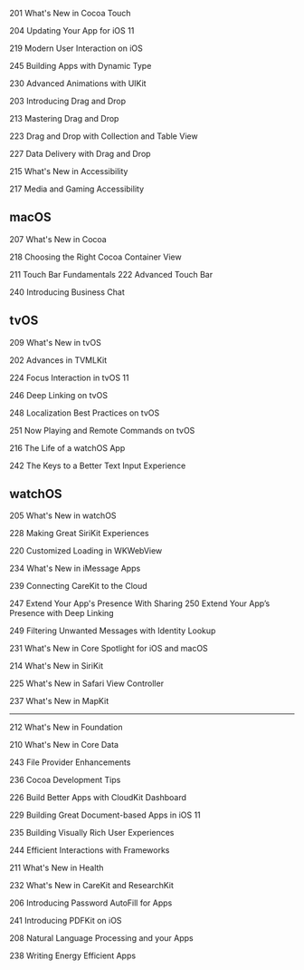 

201 What's New in Cocoa Touch

204 Updating Your App for iOS 11

219 Modern User Interaction on iOS

245 Building Apps with Dynamic Type

230 Advanced Animations with UIKit


203 Introducing Drag and Drop

213 Mastering Drag and Drop

223 Drag and Drop with Collection and Table View

227 Data Delivery with Drag and Drop

215 What's New in Accessibility

217 Media and Gaming Accessibility


## macOS

207 What's New in Cocoa

218 Choosing the Right Cocoa Container View

211 Touch Bar Fundamentals
222 Advanced Touch Bar

240 Introducing Business Chat

## tvOS


209 What's New in tvOS

202 Advances in TVMLKit

224 Focus Interaction in tvOS 11

246 Deep Linking on tvOS

248 Localization Best Practices on tvOS

251 Now Playing and Remote Commands on tvOS

216 The Life of a watchOS App



242 The Keys to a Better Text Input Experience


## watchOS

205 What's New in watchOS


228 Making Great SiriKit Experiences


220 Customized Loading in WKWebView

234 What's New in iMessage Apps


239 Connecting CareKit to the Cloud


247 Extend Your App's Presence With Sharing
250 Extend Your App’s Presence with Deep Linking


249 Filtering Unwanted Messages with Identity Lookup


231 What's New in Core Spotlight for iOS and macOS

214 What's New in SiriKit

225 What's New in Safari View Controller

237 What's New in MapKit

----


212 What's New in Foundation

210 What's New in Core Data

243 File Provider Enhancements

236 Cocoa Development Tips


226 Build Better Apps with CloudKit Dashboard


229 Building Great Document-based Apps in iOS 11


235 Building Visually Rich User Experiences

244 Efficient Interactions with Frameworks


211 What's New in Health

232 What's New in CareKit and ResearchKit

206 Introducing Password AutoFill for Apps

241 Introducing PDFKit on iOS


208 Natural Language Processing and your Apps

238 Writing Energy Efficient Apps
